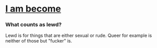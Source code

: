 # [I am become](https://childishgiant.github.io/iambecome)



### What counts as lewd?

Lewd is for things that are either sexual or rude. Queer for example is neither of those but "fucker" is.